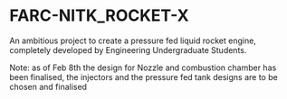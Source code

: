 # FARC-NITK_ROCKET-X
An ambitious project to create a pressure fed liquid rocket engine, completely developed by Engineering Undergraduate Students. 

Note: as of Feb 8th the design for Nozzle and combustion chamber has been finalised, the injectors and the pressure fed tank designs are to be chosen and finalised
